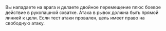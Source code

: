 Вы нападаете на врага и делаете двойное перемещение плюс боевое действие в рукопашной схватке. Атака в рывок должна быть прямой линией к цели. Если тест атаки провален, цель имеет право на свободную атаку. 